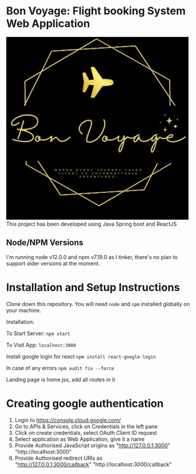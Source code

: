 # Bon Voyage: Flight booking System Web Application
![Alt text](A715EF6B-754C-41A9-B6A8-CACFC4C76BDC_1_201_a.jpeg)
This project has been developed using Java Spring boot and ReactJS

## Node/NPM Versions
I'm running node v12.0.0 and npm v7.19.0 as I tinker, there's no plan to
support older versions at the moment.

# Installation and Setup Instructions

Clone down this repository. You will need `node` and `npm` installed globally on your machine.

Installation:

To Start Server:
`npm start`

To Visit App:
`localhost:3000`

Install google login for react
`npm install react-google-login`

In case of any errors
`npm audit fix --force`

Landing page is home.jsx, add all routes in it


# Creating google authentication
1. Login to https://console.cloud.google.com/
2. Go to APIs & Services, click on Credentials in the left pane
3. Click on create credentials, select OAuth Client ID request
4. Select application as Web Application, give it a name
5. Provide Authorised JavaScript origins as 
"http://127.0.0.1:3000"
"http://localhost:3000"
6. Provide Authorised redirect URIs as  
"http://127.0.0.1:3000/callback"
"http://localhost:3000/callback"
